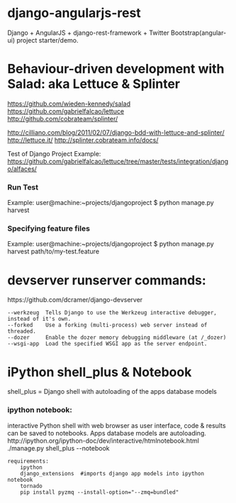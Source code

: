 django-angularjs-rest
=====================

Django + AngularJS + django-rest-framework + Twitter Bootstrap(angular-ui) project starter/demo.

<h1>Behaviour-driven development with Salad: aka Lettuce & Splinter</h1>

https://github.com/wieden-kennedy/salad
https://github.com/gabrielfalcao/lettuce
http://github.com/cobrateam/splinter/

http://cilliano.com/blog/2011/02/07/django-bdd-with-lettuce-and-splinter/
http://lettuce.it/
http://splinter.cobrateam.info/docs/

Test of Django Project Example:
https://github.com/gabrielfalcao/lettuce/tree/master/tests/integration/django/alfaces/

<h3>Run Test</h3>
Example:
user@machine:~projects/djangoproject $ python manage.py harvest

<h3>Specifying feature files</h3>
Example:
user@machine:~projects/djangoproject $ python manage.py harvest path/to/my-test.feature

<h1>devserver runserver commands:</h1>
https://github.com/dcramer/django-devserver

    --werkzeug 	Tells Django to use the Werkzeug interactive debugger, instead of it's own.
    --forked 	Use a forking (multi-process) web server instead of threaded.
    --dozer 	Enable the dozer memory debugging middleware (at /_dozer)
    --wsgi-app 	Load the specified WSGI app as the server endpoint.

<h1>iPython shell_plus & Notebook</h1>
shell_plus = Django shell with autoloading of the apps database models

<h3>ipython notebook:</h3>
interactive Python shell with web browser as user interface, code & results can be saved to notebooks.
Apps database models are autoloading.
http://ipython.org/ipython-doc/dev/interactive/htmlnotebook.html
    ./manage.py shell_plus --notebook

    requirements:
        ipython
        django_extensions  #imports django app models into ipython notebook
        tornado
        pip install pyzmq --install-option="--zmq=bundled"

<h1></h1>
